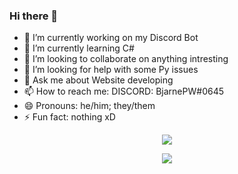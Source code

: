 ### Hi there 👋
- 🔭 I’m currently working on my Discord Bot
- 🌱 I’m currently learning C#  
- 👯 I’m looking to collaborate on anything intresting
- 🤔 I’m looking for help with some Py issues
- 💬 Ask me about Website developing
- 📫 How to reach me: DISCORD: BjarnePW#0645
- 😄 Pronouns: he/him; they/them
- ⚡ Fun fact: nothing xD

<p align="center">
    <img src="https://github-readme-stats.vercel.app/api?username=BjarnePW&show_icons=true&theme=tokyonight"/>
</p>

<p align="center">
    <img src="https://github-readme-stats.vercel.app/api/top-langs/?username=BjarnePW&theme=tokyonight&langs_count=10&layout=compact"/>
</p>

